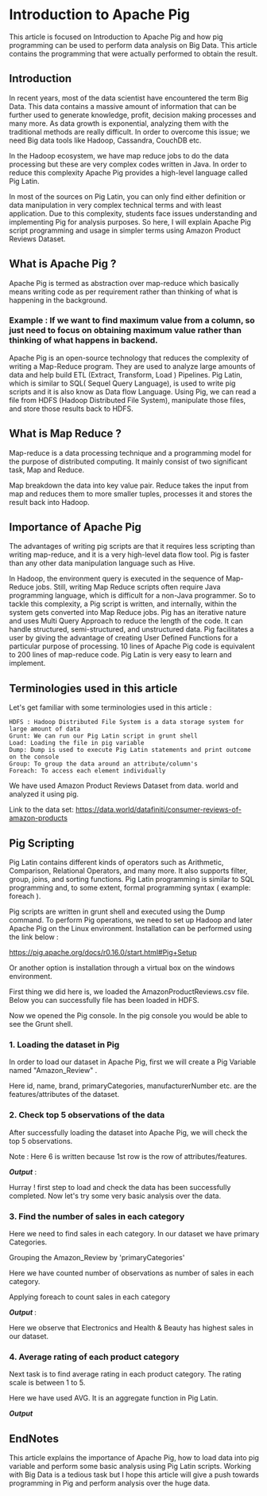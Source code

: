 # Introduction to Apache Pig
This article is focused on Introduction to Apache Pig and how pig programming can be used to perform data analysis on Big Data. This article contains the programming that were actually performed to obtain the result.

## Introduction

In recent years, most of the data scientist have encountered the term Big Data. This data contains a massive amount of information that can be further used to generate knowledge, profit, decision making processes and many more. As data growth is exponential, analyzing them with the traditional methods are really difficult. In order to overcome this issue; we need Big data tools like Hadoop, Cassandra, CouchDB etc. 

In the Hadoop ecosystem, we have map reduce jobs to do the data processing but these are very complex codes written in Java. In order to reduce this complexity Apache Pig provides a high-level language called Pig Latin.

In most of the sources on Pig Latin, you can only find either definition or data manipulation in very complex technical terms and with least application. Due to this complexity, students face issues understanding and implementing Pig for analysis purposes. So here, I will explain Apache Pig script programming and usage in simpler terms using Amazon Product Reviews Dataset.

## What is Apache Pig ?

Apache Pig is termed as abstraction over map-reduce which basically means writing code as per requirement rather than thinking of what is happening in the background.

### Example : If we want to find maximum value from a column, so just need to focus on obtaining maximum value rather than thinking of what happens in backend.

Apache Pig is an open-source technology that reduces the complexity of writing a Map-Reduce program. They are used to analyze large amounts of data and help build ETL (Extract, Transform, Load ) Pipelines. Pig Latin, which is similar to SQL( Sequel Query Language), is used to write pig scripts and it is also know as Data flow Language. Using Pig, we can read a file from HDFS (Hadoop Distributed File System), manipulate those files, and store those results back to HDFS.

## What is Map Reduce ?

Map-reduce is a data processing technique and a programming model for the purpose of distributed computing. It mainly consist of two significant task, Map and Reduce.

Map breakdown the data into key value pair. Reduce takes the input from map and reduces them to more smaller tuples, processes it and stores the result back into Hadoop.

## Importance of Apache Pig

The advantages of writing pig scripts are that it requires less scripting than writing map-reduce, and it is a very high-level data flow tool. Pig is faster than any other data manipulation language such as Hive.

In Hadoop, the environment query is executed in the sequence of Map-Reduce jobs. Still, writing Map Reduce scripts often require Java programming language, which is difficult for a non-Java programmer. So to tackle this complexity, a Pig script is written, and internally, within the system gets converted into Map Reduce jobs.
Pig has an iterative nature and uses Multi Query Approach to reduce the length of the code. It can handle structured, semi-structured, and unstructured data. Pig facilitates a user by giving the advantage of creating User Defined Functions for a particular purpose of processing. 10 lines of Apache Pig code is equivalent to 200 lines of map-reduce code.  Pig Latin is very easy to learn and implement.

## Terminologies used in this article

Let's get familiar with some terminologies used in this article :

    HDFS : Hadoop Distributed File System is a data storage system for large amount of data
    Grunt: We can run our Pig Latin script in grunt shell
    Load: Loading the file in pig variable
    Dump: Dump is used to execute Pig Latin statements and print outcome on the console
    Group: To group the data around an attribute/column's
    Foreach: To access each element individually

We have used Amazon Product Reviews Dataset from data. world and analyzed it using pig.

Link to the data set: https://data.world/datafiniti/consumer-reviews-of-amazon-products

## Pig Scripting

Pig Latin contains different kinds of operators such as Arithmetic, Comparison, Relational Operators, and many more. It also supports filter, group, joins, and sorting functions. Pig Latin programming is similar to SQL programming and, to some extent, formal programming syntax ( example: foreach ).

Pig scripts are written in grunt shell and executed using the Dump command. To perform Pig operations, we need to set up Hadoop and later Apache Pig on the Linux environment. Installation can be performed using the link below :

https://pig.apache.org/docs/r0.16.0/start.html#Pig+Setup

Or another option is installation through a virtual box on the windows environment.

First thing we did here is, we loaded the AmazonProductReviews.csv file. Below you can successfully file has been loaded in HDFS.

Now we opened the Pig console. In the pig console you would be able to see the Grunt shell.

### 1. Loading the dataset in Pig

In order to load our dataset in Apache Pig, first we will create a Pig Variable named "Amazon_Review" .

Here id, name, brand, primaryCategories, manufacturerNumber etc. are the features/attributes of the dataset.

### 2. Check top 5 observations of the data

After successfully loading the dataset into Apache Pig, we will check the top 5 observations.

Note : Here 6 is written because 1st row is the row of attributes/features.

<i><b> Output</b></i> :


Hurray ! first step to load and check the data has been successfully completed. Now let's try some very basic analysis over the data.

### 3. Find the number of sales in each category

Here we need to find sales in each category. In our dataset we have primary Categories.

Grouping the Amazon_Review by 'primaryCategories'

 Here we have counted number of observations as number of sales in each category.

Applying foreach to count sales in each category

<i><b> Output </b></i> :

Here we observe that Electronics and Health & Beauty has highest sales in our dataset.

 ### 4. Average rating of each product category

Next task is to find average rating in each product category. The rating scale is between 1 to 5.

Here we have used AVG. It is an aggregate function in Pig Latin.

<i><b> Output </b></i>

## EndNotes

This article explains the importance of Apache Pig, how to load data into pig variable and perform some basic analysis using Pig Latin scripts. Working with Big Data is a tedious task but I hope this article will give a push towards programming in Pig and perform analysis over the huge data.
